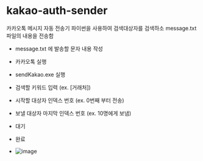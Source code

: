 # kakao-auth-sender
카카오톡 메시지 자동 전송기
파이썬을 사용하여 검색대상자를 검색하소 message.txt 파일의 내용을 전송함
- message.txt 에 발송할 문자 내용 작성
- 카카오톡 실행
- sendKakao.exe 실행
- 검색할 키워드 입력 (ex. [거래처])
- 시작할 대상자 인덱스 번호 (ex. 0번째 부터 전송)
- 보낼 대상자 마지막 인덱스 번호 (ex. 10명에게 보냄)
- 대기
- 완료
  
- ![image](https://github.com/user-attachments/assets/af2cdea1-1ca8-4006-af70-382e4a6cb44f)
